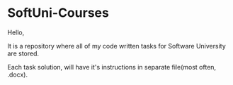 # SoftUni-Courses
Hello,

It is a repository where all of my code written tasks for Software University are stored.

Each task solution, will have it's instructions in separate file(most often, .docx).

